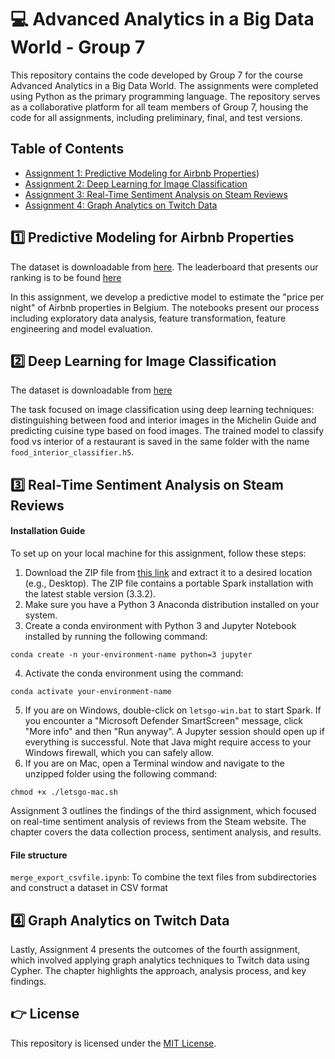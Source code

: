 # 💻 Advanced Analytics in a Big Data World - Group 7

This repository contains the code developed by Group 7 for the course Advanced Analytics in a Big Data World. The assignments were completed using Python as the primary programming language. The repository serves as a collaborative platform for all team members of Group 7, housing the code for all assignments, including preliminary, final, and test versions.

## Table of Contents

- [Assignment 1: Predictive Modeling for Airbnb Properties](https://github.com/wentingjiang2022/advanced_analytics_kul/tree/main/assignment1))
- [Assignment 2: Deep Learning for Image Classification](https://github.com/wentingjiang2022/advanced_analytics_kul/tree/main/assignment2) 
- [Assignment 3: Real-Time Sentiment Analysis on Steam Reviews](https://github.com/wentingjiang2022/advanced_analytics_kul/tree/main/assignment3) 
- [Assignment 4: Graph Analytics on Twitch Data](https://github.com/wentingjiang2022/advanced_analytics_kul/tree/main/assignment%204) 

## 1️⃣ Predictive Modeling for Airbnb Properties

The dataset is downloadable from [here](http://seppe.net/aa/assignment1/data.zip).
The leaderboard that presents our ranking is to be found [here](http://seppe.net/aa/assignment1/)

In this assignment, we develop a predictive model to estimate the "price per night" of Airbnb properties in Belgium. The notebooks present our process including exploratory data analysis, feature transformation, feature engineering and model evaluation.

## 2️⃣ Deep Learning for Image Classification

The dataset is downloadable from [here](https://drive.google.com/drive/folders/13uqo4de3n0Of1X2Appt_G3WAUXqF3h4J?usp=sharing)

The task focused on image classification using deep learning techniques: distinguishing between food and interior images in the Michelin Guide and predicting cuisine type based on food images. The trained model to classify food vs interior of a restaurant is saved in the same folder with the name `food_interior_classifier.h5`.

## 3️⃣ Real-Time Sentiment Analysis on Steam Reviews

#### Installation Guide

To set up on your local machine for this assignment, follow these steps:

1. Download the ZIP file from [this link](http://seppe.net/aa/assignment3/spark.zip) and extract it to a desired location (e.g., Desktop). The ZIP file contains a portable Spark installation with the latest stable version (3.3.2).
2. Make sure you have a Python 3 Anaconda distribution installed on your system.
3. Create a conda environment with Python 3 and Jupyter Notebook installed by running the following command:
```
conda create -n your-environment-name python=3 jupyter
```
4. Activate the conda environment using the command:
```
conda activate your-environment-name
```
5. If you are on Windows, double-click on `letsgo-win.bat` to start Spark. If you encounter a "Microsoft Defender SmartScreen" message, click "More info" and then "Run anyway". A Jupyter session should open up if everything is successful. Note that Java might require access to your Windows firewall, which you can safely allow.
6. If you are on Mac, open a Terminal window and navigate to the unzipped folder using the following command:
```
chmod +x ./letsgo-mac.sh
```
Assignment 3 outlines the findings of the third assignment, which focused on real-time sentiment analysis of reviews from the Steam website. The chapter covers the data collection process, sentiment analysis, and results.

#### File structure

`merge_export_csvfile.ipynb`: To combine the text files from subdirectories and construct a dataset in CSV format

## 4️⃣ Graph Analytics on Twitch Data

Lastly, Assignment 4 presents the outcomes of the fourth assignment, which involved applying graph analytics techniques to Twitch data using Cypher. The chapter highlights the approach, analysis process, and key findings.

## 👉 License

This repository is licensed under the [MIT License](LICENSE).





